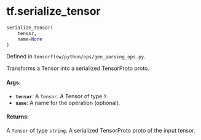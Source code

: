 <div itemscope itemtype="http://developers.google.com/ReferenceObject">
<meta itemprop="name" content="tf.serialize_tensor" />
</div>

# tf.serialize_tensor

``` python
serialize_tensor(
    tensor,
    name=None
)
```



Defined in `tensorflow/python/ops/gen_parsing_ops.py`.

Transforms a Tensor into a serialized TensorProto proto.

#### Args:

* <b>`tensor`</b>: A `Tensor`. A Tensor of type `T`.
* <b>`name`</b>: A name for the operation (optional).


#### Returns:

A `Tensor` of type `string`.
A serialized TensorProto proto of the input tensor.